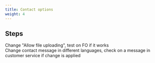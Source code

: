```yaml
---
title: Contact options
weight: 4
---
```

## Steps

Change "Allow file uploading", test on FO if it works\
Change contact message in different languages, check on a message in customer service if change is applied

